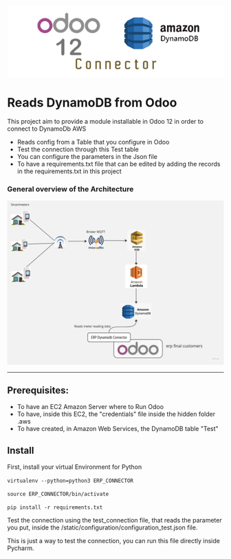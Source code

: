 ![logo](static/description/Logo.png)

Reads DynamoDB from Odoo
======================================

This project aim to provide a module installable in Odoo 12 in order to connect to DynamoDb AWS

 - Reads config from a Table that you configure in Odoo
 - Test the connection through this Test table
 - You can configure the parameters in the Json file
 - To have a requirements.txt file that can be edited by adding the records in the requirements.txt in this project
 
 ### General overview of the Architecture
 ![diagram](docs/Architecture_ERP_DynamoDB.jpg)


-----------------------
## Prerequisites:
 - To have an EC2 Amazon Server where to Run Odoo
 - To have, inside this EC2, the "credentials" file inside the hidden folder .aws 
 - To have created, in Amazon Web Services, the DynamoDB table "Test"

 ## Install
First, install your virtual Environment for Python

`virtualenv --python=python3 ERP_CONNECTOR`

`source ERP_CONNECTOR/bin/activate`

`pip install -r requirements.txt`

Test the connection using the test_connection file, that reads the parameter you put, 
inside the /static/configuration/configuration_test.json file.

This is just a way to test the connection, you can run this file directly
inside Pycharm.

